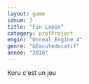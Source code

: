 ```yaml
---
layout:	game
idnum: 3
title: "Fin Lapin"
category: profProject
engin: "Unreal Engine 4"
genre: "&Eacuteducatif"
annee: "2016"
---
```


Koru c'est un jeu